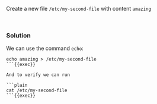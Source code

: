 Create a new file `/etc/my-second-file` with content `amazing`

<br>

### Solution
We can use the command `echo`:

```plain
echo amazing > /etc/my-second-file
```{{exec}}

And to verify we can run

```plain
cat /etc/my-second-file
```{{exec}}